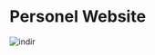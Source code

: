 # Personel Website
![indir](https://github.com/rqoto/personel-website/assets/142506536/76e76785-6bc0-4f79-9002-ebfce7710917)
